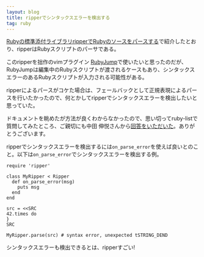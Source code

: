 ```yaml
---
layout: blog
title: ripperでシンタックスエラーを検出する
tag: ruby
---
```




[Rubyの標準添付ライブラリripperでRubyのソースをパースする](/2014/05/12/ruby-ripper.html)で紹介したとおり、ripperはRubyスクリプトのパーサである。

このripperを拙作のvimプラグイン [RubyJump](https://github.com/xmisao/rubyjump.vim)で使いたいと思ったのだが、RubyJumpは編集中のRubyスクリプトが渡されるケースもあり、シンタックスエラーのあるRubyスクリプトが入力される可能性がある。

ripperによるパースがコケた場合は、フェールバックとして正規表現によるパースを行いたかったので、何とかしてripperでシンタックスエラーを検出したいと思っていた。

ドキュメントを眺めたが方法が良くわからなかったので、思い切ってruby-listで質問してみたところ、ご親切にも中田 伸悦さんから[回答をいただいた](http://blade.nagaokaut.ac.jp/cgi-bin/scat.rb/ruby/ruby-list/49823)。ありがとうございます。

ripperでシンタックスエラーを検出するには`on_parse_error`を使えば良いとのこと。以下は`on_parse_error`でシンタックスエラーを検出する例。

~~~~
require 'ripper'

class MyRipper < Ripper
  def on_parse_error(msg)
    puts msg
  end
end

src = <<SRC
42.times do
}
SRC

MyRipper.parse(src) # syntax error, unexpected tSTRING_DEND
~~~~

シンタックスエラーも検出できるとは、ripperすごい!
